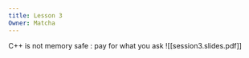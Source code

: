 ```yaml
---
title: Lesson 3
Owner: Matcha
---
```

C++ is not memory safe : pay for what you ask
![[session3.slides.pdf]]

